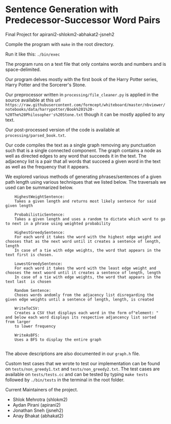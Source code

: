 # Sentence Generation with Predecessor-Successor Word Pairs
Final Project for apirani2-shlokm2-abhakat2-jsneh2

Compile the program with `make` in the root directory.

Run it like this: `./bin/exec`

The program runs on a text file that only contains words and numbers and is space-delimited.

Our program delves mostly with the first book of the Harry Potter series, Harry Potter and the Sorcerer's Stone.

Our preprocessor written in `processing/file_cleaner.py` is applied in the source available at this url
 `https://raw.githubusercontent.com/formcept/whiteboard/master/nbviewer/notebooks/data/harrypotter/Book%201%20-%20The%20Philosopher's%20Stone.txt`
though it can be mostly applied to any text.

Our post-processed version of the code is available at `processing/parsed_book.txt`.

Our code compiles the text as a single graph removing any punctuation such that is a single connected component. The graph contains a node as well as directed edges to any word that succeeds it in the text. The adjacency list is a pair that all words that succeed a given word in the text as well as the frequency that it appears.

We explored various methods of generating phrases/sentences of a given path length using various techniques that we listed below.
The traversals we used can be summarized below.
```
    HighestWeightSentence: 
    Takes a given length and returns most likely sentence for said given length
    
    ProbabilisticSentence:
    Takes a given length and uses a random to dictate which word to go to next in a phrase using weighted probability
    
    HighestGreedySentence:
    For each word it takes the word with the highest edge weight and chooses that as the next word until it creates a sentence of length, length
    In case of a tie with edge weights, the word that appears in the text first is chosen.
    
    LowestGreedySentence:
    For each word it takes the word with the least edge weight and chooses the next woord until it creates a sentence of length, length
    In case of a tie with edge weights, the word that appears in the text last  is chosen
    
    Random Sentence:
    Choses words andomly from the adjacency list disregarding the given edge weights until a sentence of length, length, is created
    
    WriteToCSV:
    Creates a CSV that displays each word in the form of"element: " and below each word displays its respective adjancency list sorted from larger
    to lower frequency 
    
    WriteAsBFS:
    Uses a BFS to display the entire graph
    
```
The above descriptions are also documented in our `graph.h` file.

Custom test cases that we wrote to test our implementation can be found on `tests/non_greedy1.txt` and `tests/non_greedy2.txt`.
The test cases are available on `tests/tests.cc` and can be tested by typing `make tests` followed by `./bin/tests` in the terminal in the root folder.

Current Maintainers of the project.
* Shlok Mehrotra (shlokm2)
* Aydan Pirani (apirani2)
* Jonathan Sneh (jsneh2)
* Anay Bhakat (abhakat2)
